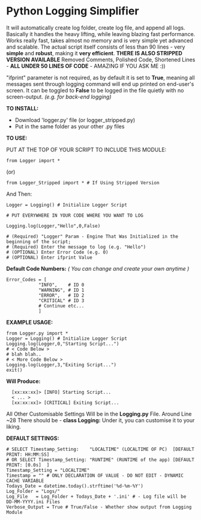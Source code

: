 # Python Logging Simplifier
It will automatically create log folder, create log file, and append all logs.
Basically it handles the heavy lifting, while leaving blazing fast performance.
Works really fast, takes almost no memory and is very simple yet advanced and scalable.
The actual script itself consists of less than 90 lines - very **simple** 
and **robust**, making it **very efficient**.
**THERE IS ALSO STRIPPED VERSION AVAILABLE** Removed Comments, Polished Code, Shortened Lines - **ALL UNDER 50 LINES OF CODE** - AMAZING IF YOU ASK ME :))


"ifprint" parameter is not required, as by default it is set to **True**, meaning all messages
sent through logging command will end up printed on end-user's screen. It can be toggled to 
**False** to be logged in the file quietly with no screen-output. *(e.g. for back-end logging)*


**TO INSTALL:**
- Download 'logger.py' file (or logger_stripped.py)
- Put in the same folder as your other .py files

**TO USE:**

PUT AT THE TOP OF YOUR SCRIPT TO INCLUDE THIS MODULE:

	from Logger import *
(or)

	from Logger_Stripped import * # If Using Stripped Version    

And Then:

	Logger = Logging() # Initialize Logger Script

	# PUT EVERYWHERE IN YOUR CODE WHERE YOU WANT TO LOG
	
	Logging.log(Logger,"Hello",0,False) 
	
	# (Required) "Logger" Param - Engine That Was Initialized in the beginning of the script;
	# (Required) Enter the message to log (e.g. "Hello")
	# (OPTIONAL) Enter Error Code (e.g. 0)
	# (OPTIONAL) Enter ifprint Value

**Default Code Numbers:**
*( You can change and create your own anytime )*

    Error_Codes = [
                "INFO",    # ID 0
                "WARNING", # ID 1
                "ERROR",   # ID 2
                "CRITICAL" # ID 3
                # Continue etc...
                ]

**EXAMPLE USAGE:**

    from Logger.py import *
    Logger = Logging() # Initialize Logger Script
    Logging.log(Logger,0,"Starting Script...") 
    # < Code Below > 
    # blah blah..
    # < More Code Below >
    Logging.log(Logger,3,"Exiting Script...") 
    exit()

**Will Produce:**

      [xx:xx:xx]> [INFO] Starting Script...
      < ... >
      [xx:xx:xx]> [CRITICAL] Exiting Script...
      
      
All Other Customisable Settings Will be in the **Logging.py** File.
Around Line ~28 There should be - **class Logging:** 
Under it, you can customise it to your liking.


**DEFAULT SETTINGS:**

    # SELECT Timestamp_Setting:    "LOCALTIME" (LOCALTIME OF PC)  [DEFAULT PRINT: HH:MM:SS]
    # OR SELECT Timestamp_Setting: "RUNTIME" (RUNTIME of the app) [DEFAULT PRINT: [0.0s]  ]
    Timestamp_Setting = "LOCALTIME"
    Timestamp = "" # ONLY DECLARATION OF VALUE - DO NOT EDIT - DYNAMIC CACHE VARIABLE
    Todays_Date = datetime.today().strftime('%d-%m-%Y')
    Log_Folder = "Logs/"
    Log_File   = Log_Folder + Todays_Date + '.ini' # - Log file will be DD-MM-YYYY.ini Files 
    Verbose_Output = True # True/False - Whether show output from Logging Module
    
